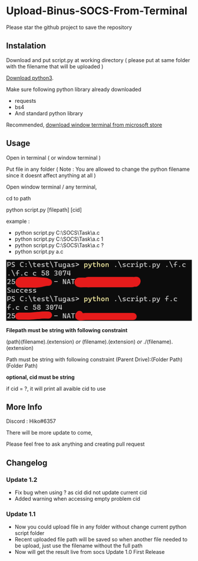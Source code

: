 # Upload-Binus-SOCS-From-Terminal
Please star the github project to save the repository
## Instalation
Download and put script.py at working directory ( please put at same folder with the filename that will be uploaded )

[Download python3](https://www.python.org/downloads/).

Make sure following python library already downloaded
- requests
- bs4
- And standard python library 

Recommended, [download window terminal from microsoft store](https://www.microsoft.com/en-us/p/windows-terminal/9n0dx20hk701)


## Usage
Open in terminal ( or window terminal )

Put file in any folder ( Note : You are allowed to change the python filename since it doesnt affect anything at all )

Open window terminal / any terminal, 

cd to path

python script.py [filepath] [cid]

example : 
- python script.py C:\SOCS\Task\a.c
- python script.py C:\SOCS\Task\a.c 1
- python script.py C:\SOCS\Task\a.c ?
- python script.py a.c



![Example](https://github.com/NathanApple/Upload-Binus-SOCS-From-Terminal/blob/main/pictures/example1.png?raw=true)


<b>Filepath must be string with following constraint</b>

(path)\(filename).(extension)
<i>or</i>
(filename).(extension)
<i>or</i>
./(filename).(extension)

Path must be string with following constraint
(Parent Drive):\(Folder Path)\(Folder Path)

<b>optional, cid must be string</b>

if cid = ?, it will print all avaible cid to use


## More Info
Discord : Hiko#6357

There will be more update to come, 

Please feel free to ask anything and creating pull request

## Changelog
### Update 1.2
- Fix bug when using ? as cid did not update current cid
- Added warning when accessing empty problem cid 

### Update 1.1 
- Now you could upload file in any folder without change current python script folder
- Recent uploaded file path will be saved so when another file needed to be upload, just use the filename without the full path
- Now will get the result live from socs
Update 1.0 First Release
